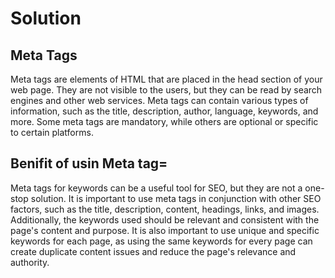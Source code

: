 # Solution
## Meta Tags
Meta tags are elements of HTML that are placed in the head section of your web page. They are not visible to the users, but they can be read by search engines and other web services. Meta tags can contain various types of information, such as the title, description, author, language, keywords, and more. Some meta tags are mandatory, while others are optional or specific to certain platforms.

## Benifit of usin Meta tag=
Meta tags for keywords can be a useful tool for SEO, but they are not a one-stop solution. It is important to use meta tags in conjunction with other SEO factors, such as the title, description, content, headings, links, and images. Additionally, the keywords used should be relevant and consistent with the page's content and purpose. It is also important to use unique and specific keywords for each page, as using the same keywords for every page can create duplicate content issues and reduce the page's relevance and authority.

